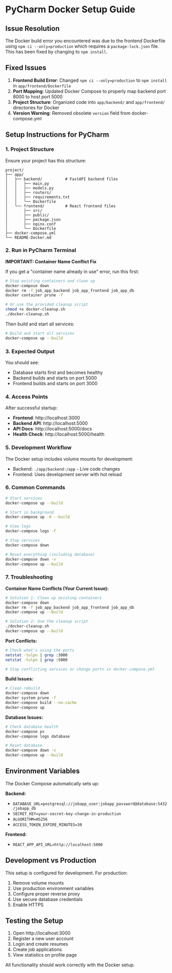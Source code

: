 # PyCharm Docker Setup Guide

## Issue Resolution

The Docker build error you encountered was due to the frontend Dockerfile using `npm ci --only=production` which requires a `package-lock.json` file. This has been fixed by changing to `npm install`.

## Fixed Issues

1. **Frontend Build Error**: Changed `npm ci --only=production` to `npm install` in `app/frontend/Dockerfile`
2. **Port Mapping**: Updated Docker Compose to properly map backend port 8000 to host port 5000
3. **Project Structure**: Organized code into `app/backend/` and `app/frontend/` directories for Docker
4. **Version Warning**: Removed obsolete `version` field from docker-compose.yml

## Setup Instructions for PyCharm

### 1. Project Structure
Ensure your project has this structure:
```
project/
├── app/
│   ├── backend/          # FastAPI backend files
│   │   ├── main.py
│   │   ├── models.py
│   │   ├── routers/
│   │   ├── requirements.txt
│   │   └── Dockerfile
│   └── frontend/         # React frontend files
│       ├── src/
│       ├── public/
│       ├── package.json
│       ├── nginx.conf
│       └── Dockerfile
├── docker-compose.yml
└── README-Docker.md
```

### 2. Run in PyCharm Terminal

**IMPORTANT: Container Name Conflict Fix**

If you get a "container name already in use" error, run this first:

```bash
# Stop existing containers and clean up
docker-compose down
docker rm -f job_app_backend job_app_frontend job_app_db
docker container prune -f

# Or use the provided cleanup script
chmod +x docker-cleanup.sh
./docker-cleanup.sh
```

Then build and start all services:

```bash
# Build and start all services
docker-compose up --build
```

### 3. Expected Output

You should see:
- Database starts first and becomes healthy
- Backend builds and starts on port 5000
- Frontend builds and starts on port 3000

### 4. Access Points

After successful startup:
- **Frontend**: http://localhost:3000
- **Backend API**: http://localhost:5000
- **API Docs**: http://localhost:5000/docs
- **Health Check**: http://localhost:5000/health

### 5. Development Workflow

The Docker setup includes volume mounts for development:
- Backend: `./app/backend:/app` - Live code changes
- Frontend: Uses development server with hot reload

### 6. Common Commands

```bash
# Start services
docker-compose up --build

# Start in background
docker-compose up -d --build

# View logs
docker-compose logs -f

# Stop services
docker-compose down

# Reset everything (including database)
docker-compose down -v
docker-compose up --build
```

### 7. Troubleshooting

**Container Name Conflicts (Your Current Issue):**
```bash
# Solution 1: Clean up existing containers
docker-compose down
docker rm -f job_app_backend job_app_frontend job_app_db
docker-compose up --build

# Solution 2: Use the cleanup script
./docker-cleanup.sh
docker-compose up --build
```

**Port Conflicts:**
```bash
# Check what's using the ports
netstat -tulpn | grep :3000
netstat -tulpn | grep :5000

# Stop conflicting services or change ports in docker-compose.yml
```

**Build Issues:**
```bash
# Clean rebuild
docker-compose down
docker system prune -f
docker-compose build --no-cache
docker-compose up
```

**Database Issues:**
```bash
# Check database health
docker-compose ps
docker-compose logs database

# Reset database
docker-compose down -v
docker-compose up --build
```

## Environment Variables

The Docker Compose automatically sets up:

**Backend:**
- `DATABASE_URL=postgresql://jobapp_user:jobapp_password@database:5432/jobapp_db`
- `SECRET_KEY=your-secret-key-change-in-production`
- `ALGORITHM=HS256`
- `ACCESS_TOKEN_EXPIRE_MINUTES=30`

**Frontend:**
- `REACT_APP_API_URL=http://localhost:5000`

## Development vs Production

This setup is configured for development. For production:
1. Remove volume mounts
2. Use production environment variables
3. Configure proper reverse proxy
4. Use secure database credentials
5. Enable HTTPS

## Testing the Setup

1. Open http://localhost:3000
2. Register a new user account
3. Login and create resumes
4. Create job applications
5. View statistics on profile page

All functionality should work correctly with the Docker setup.